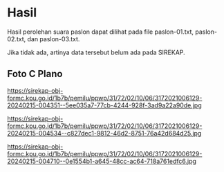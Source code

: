 # Hasil

Hasil perolehan suara paslon dapat dilihat pada file paslon-01.txt, paslon-02.txt, dan paslon-03.txt.

Jika tidak ada, artinya data tersebut belum ada pada SIREKAP.

## Foto C Plano

https://sirekap-obj-formc.kpu.go.id/1b7b/pemilu/ppwp/31/72/02/10/06/3172021006129-20240215-004351--5ee035a7-77cb-4244-928f-3ad9a22a90de.jpg

https://sirekap-obj-formc.kpu.go.id/1b7b/pemilu/ppwp/31/72/02/10/06/3172021006129-20240215-004534--c827dec1-9812-46d2-8751-76a42d684d25.jpg

https://sirekap-obj-formc.kpu.go.id/1b7b/pemilu/ppwp/31/72/02/10/06/3172021006129-20240215-004710--0e1554b1-a645-48cc-ac64-718a761edfc6.jpg
